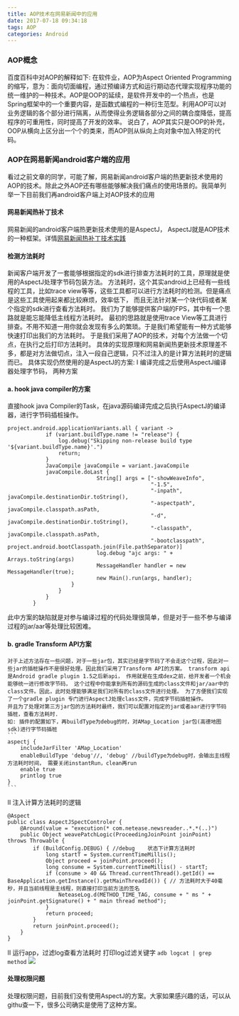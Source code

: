 ```yaml
---
title: AOP技术在网易新闻中的应用
date: 2017-07-18 09:34:18
tags: AOP
categories: Android
---
```

### AOP概念
百度百科中对AOP的解释如下:
在软件业，AOP为Aspect Oriented Programming的缩写，意为：面向切面编程，通过预编译方式和运行期动态代理实现程序功能的统一维护的一种技术。AOP是OOP的延续，是软件开发中的一个热点，也是Spring框架中的一个重要内容，是函数式编程的一种衍生范型。利用AOP可以对业务逻辑的各个部分进行隔离，从而使得业务逻辑各部分之间的耦合度降低，提高程序的可重用性，同时提高了开发的效率。
说白了，AOP其实只是OOP的补充，OOP从横向上区分出一个个的类来，而AOP则从纵向上向对象中加入特定的代码。
### AOP在网易新闻android客户端的应用
看过之前文章的同学，可能了解，网易新闻android客户端的热更新技术使用的AOP的技术。除此之外AOP还有哪些能够解决我们痛点的使用场景的。我简单列举一下目前我们再android客户端上对AOP技术的应用
#### 网易新闻热补丁技术
网易新闻的android客户端热更新技术使用的是AspectJ， AspectJ就是AOP技术的一种框架。详情[网易新闻热补丁技术实践](http://glanwang.com/2017/07/14/Android/%E7%BD%91%E6%98%93%E6%96%B0%E9%97%BB%E7%83%AD%E8%A1%A5%E4%B8%81%E6%8A%80%E6%9C%AF%E5%AE%9E%E8%B7%B5/)
#### 检测方法耗时
新闻客户端开发了一套能够根据指定的sdk进行排查方法耗时的工具，原理就是使用的AspectJ处理字节码包装方法。
方法耗时，这个其实android上已经有一些线程的工具，比如trace view等等，这些工具都可以进行方法耗时的检测。但是痛点是这些工具使用起来都比较麻烦，效率低下， 而且无法针对某一个块代码或者某个指定的sdk进行查看方法耗时。
我们为了能够提供客户端的FPS，其中有一个思路就是能忘能降低主线程方法耗时。 最初的思路就是使用trace View等工具进行排查。不用不知道一用你就会发现有多么的繁琐。于是我们希望能有一种方式能够快速打印出我们的方法耗时。
于是我们采用了AOP的技术，对每个方法做一个切点，在执行之后打印方法耗时。
具体的实现原理和网易新闻热更新技术原理差不多，都是对方法做切点，注入一段自己逻辑，只不过注入的是计算方法耗时的逻辑而已。
具体实现仍然使用的是AspectJ的方案:
I 编译完成之后使用AspectJ编译器处理字节码， 两种方案
#### a. hook java compiler的方案
直接hook java Compiler的Task，在java源码编译完成之后执行AspectJ的编译器，进行字节码插桩操作。
```
project.android.applicationVariants.all { variant ->
            if (variant.buildType.name != "release") {
                log.debug("Skipping non-release build type '${variant.buildType.name}'.")
                return;
            }
            JavaCompile javaCompile = variant.javaCompile
            javaCompile.doLast {
                            String[] args = ["-showWeaveInfo",
                                             "-1.5",
                                             "-inpath", javaCompile.destinationDir.toString(),
                                             "-aspectpath", javaCompile.classpath.asPath,
                                             "-d", javaCompile.destinationDir.toString(),
                                             "-classpath", javaCompile.classpath.asPath,
                                             "-bootclasspath", project.android.bootClasspath.join(File.pathSeparator)]
                            log.debug "ajc args: " + Arrays.toString(args)
                            MessageHandler handler = new MessageHandler(true);
                            new Main().run(args, handler);                    
                    }
                }
            }
        }
```
此中方案的缺陷就是对参与编译过程的代码处理很简单，但是对于一些不参与编译过程的jar/aar等处理比较困难。
#### b. gradle Transform API方案
    对于上述方法存在一些问题，对于一些jar包，其实已经是字节码了不会走这个过程，因此对一些jar的插桩操作不是很好处理。因此我们采用了Transform API的方案。 transform api是Android gradle plugin 1.5之后新api， 作用就是在生成dex之前，给开发者一个机会能够统一进行修改字节码， 这个过程中你能拿到所有的源码生成的class文件和jar/aar中的class文件。因此，此时处理能够满足我们对所有的class文件进行处理。 为了方便我们实现了一个gradle plugin 专门进行AspectJ处理class文件，完成字节码插桩操作。
    并且为了处理对第三方jar包的方法耗时最终，我们可以配置对指定的jar或者aar进行字节码插桩，查看方法耗时.
    如: 插件的配置如下，再buildType为debug的时，对AMap_Location jar包(高德地图sdk)进行字节码插桩
    ```
    aspectj {
        includeJarFilter 'AMap_Location'
        enableBuildType 'debug'//, 'debug' //buildType为debug时，会输出主线程方法耗时时间， 需要关闭instantRun，clean再run
        enable true
        printlog true
    }
    ```

II 注入计算方法耗时的逻辑
```
@Aspect
public class AspectJSpectControler {
    @Around(value = "execution(* com.netease.newsreader..*.*(..)")
    public Object weavePatchLogic(ProceedingJoinPoint joinPoint) throws Throwable {
        if (BuildConfig.DEBUG) { //debug    状态下计算方法耗时
            long startT = System.currentTimeMillis();
            Object proceed = joinPoint.proceed();
            long consume = System.currentTimeMillis() - startT;
            if (consume > 40 && Thread.currentThread().getId() == BaseApplication.getInstance().getMainThreadId()) { // 方法耗时大于40毫秒，并且当前线程是主线程，则直接打印当前方法的签名
                NeteaseLog.d(METHOD_TIME_TAG, consume + " ms " + joinPoint.getSignature() + " main thread method");
            }
            return proceed;
        }
        return joinPoint.proceed();
    }    
}    
```
II 运行app，过滤log查看方法耗时
打印log过滤关键字
`adb logcat | grep method`
![](AOP技术在网易新闻中的应用/methodtime.webp)
#### 处理权限问题
处理权限问题，目前我们没有使用AspectJ的方案。大家如果感兴趣的话，可以从githu查一下，很多公司确实是使用了这种方案。
